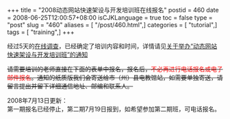 +++
title = "2008动态网站快速架设与开发培训班在线报名"
postid = 460
date = 2008-06-25T12:00:57+08:00
isCJKLanguage = true
toc = false
type = "post"
slug = "460"
aliases = [ "/post/460.html",]
categories = [ "tutorial",]
tags = [ "training",]
+++


经过5天的[在线调查](https://blog.zengrong.net/post/459.html)，已经确定了培训内容和时间，详情请见[关于举办“动态网站快速架设与开发培训班”的通知](http://xxdt.e21.cn/e21web/content.php?id=403)

~~请需要培训的老师直接在下面的表单中报名，报名后，<span
style="color:red">不必再进行电话报名或电子邮件报名</span>。通知的纸质版我们会寄送给市（州）县电教馆站，如需要单独寄送，请留言提出并留下详细通信地址、邮编和联系人。~~

2008年7月13日更新：  
第一期报名已经停止，第二期7月19日报到，如希望参加第二期班，可电话报名。

